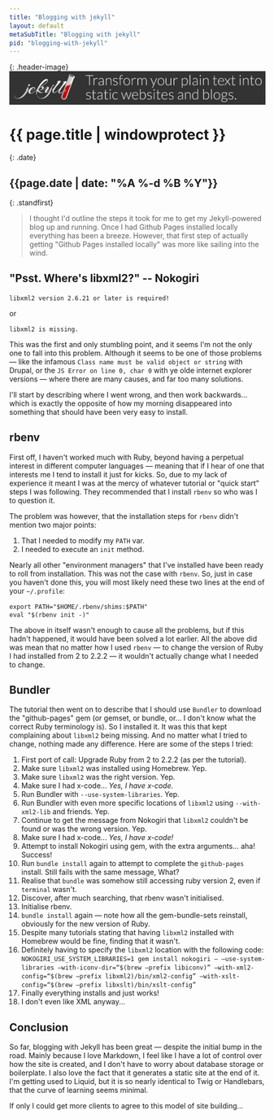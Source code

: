 ```yaml
---
title: "Blogging with jekyll"
layout: default
metaSubTitle: "Blogging with jekyll"
pid: "blogging-with-jekyll"
---
```


{: .header-image}
[![Blog Bg](/images/jekyll.jpg)]({{page.url}})

# {{ page.title | windowprotect }}

{: .date}
## {{page.date | date: "%A %-d %B %Y"}}

{: .standfirst}
> I thought I'd outline the steps it took for me to get my Jekyll-powered blog up and running. Once I had Github Pages installed locally everything has been a breeze. However, that first step of actually getting "Github Pages installed locally" was more like sailing into the wind.

<!--more-->

## "Psst. Where's libxml2?" -- Nokogiri

    libxml2 version 2.6.21 or later is required!

or

    libxml2 is missing.

This was the first and only stumbling point, and it seems I'm not the only one to fall into this problem. Although it seems to be one of those problems — like the infamous `Class name must be valid object or string` with Drupal, or the `JS Error on line 0, char 0` with ye olde internet explorer versions — where there are many causes, and far too many solutions.

I'll start by describing where I went wrong, and then work backwards... which is exactly the opposite of how my morning disappeared into something that should have been very easy to install.

## rbenv

First off, I haven't worked much with Ruby, beyond having a perpetual interest in different computer languages — meaning that if I hear of one that interests me I tend to install it just for kicks. So, due to my lack of experience it meant I was at the mercy of whatever tutorial or "quick start" steps I was following. They recommended that I install `rbenv` so who was I to question it.

The problem was however, that the installation steps for `rbenv` didn't mention two major points:

1. That I needed to modify my `PATH` var.
2. I needed to execute an `init` method.

Nearly all other "environment managers" that I've installed have been ready to roll from installation. This was not the case with `rbenv`. So, just in case you haven't done this, you will most likely need these two lines at the end of your `~/.profile`:

    export PATH="$HOME/.rbenv/shims:$PATH"
    eval "$(rbenv init -)"

The above in itself wasn't enough to cause all the problems, but if this hadn't happened, it would have been solved a lot earlier. All the above did was mean that no matter how I used `rbenv` — to change the version of Ruby I had installed from 2 to 2.2.2 — it wouldn't actually change what I needed to change.

## Bundler

The tutorial then went on to describe that I should use `Bundler` to download the "github-pages" gem (or gemset, or bundle, or... I don't know what the correct Ruby terminology is). So I installed it. It was this that kept complaining about `libxml2` being missing. And no matter what I tried to change, nothing made any difference. Here are some of the steps I tried:

1. First port of call: Upgrade Ruby from 2 to 2.2.2 (as per the tutorial).
2. Make sure `libxml2` was installed using Homebrew. Yep.
3. Make sure `libxml2` was the right version. Yep.
4. Make sure I had x-code... *Yes, I have x-code.*
5. Run Bundler with `--use-system-libraries`. Yep.
6. Run Bundler with even more specific locations of `libxml2` using `--with-xml2-lib` and friends. Yep.
7. Continue to get the message from Nokogiri that `libxml2` couldn't be found or was the wrong version. Yep.
8. Make sure I had x-code... *Yes, I have x-code!*
9. Attempt to install Nokogiri using gem, with the extra arguments... aha! Success!
10. Run `bundle install` again to attempt to complete the `github-pages` install. Still fails with the same message, What?
11. Realise that `bundle` was somehow still accessing ruby version 2, even if `terminal` wasn't.
12. Discover, after much searching, that rbenv wasn't initialised.
13. Initialise rbenv.
14. `bundle install` again — note how all the gem-bundle-sets reinstall, obviously for the new version of Ruby.
15. Despite many tutorials stating that having `libxml2` installed with Homebrew would be fine, finding that it wasn't.
16. Definitely having to specify the `libxml2` location with the following code:
    `NOKOGIRI_USE_SYSTEM_LIBRARIES=1 gem install nokogiri – –use-system-libraries –with-iconv-dir=“$(brew –prefix libiconv)” –with-xml2-config=“$(brew –prefix libxml2)/bin/xml2-config” –with-xslt-config=“$(brew –prefix libxslt)/bin/xslt-config”`
17. Finally everything installs and just works!
18. I don't even like XML anyway...

## Conclusion

So far, blogging with Jekyll has been great — despite the initial bump in the road. Mainly because I love Markdown, I feel like I have a lot of control over how the site is created, and I don't have to worry about database storage or boilerplate. I also love the fact that it generates a static site at the end of it. I'm getting used to Liquid, but it is so nearly identical to Twig or Handlebars, that the curve of learning seems minimal.

If only I could get more clients to agree to this model of site building...